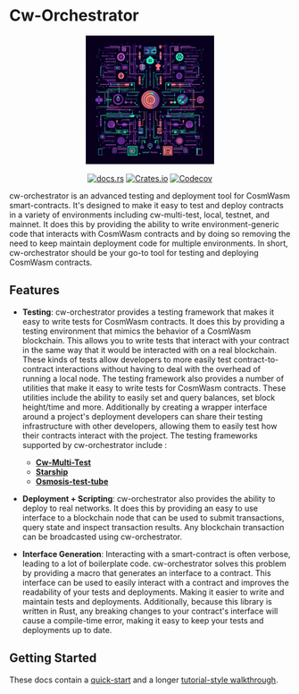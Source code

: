 # Cw-Orchestrator

<div align="center">
  <img src="https://raw.githubusercontent.com/AbstractSDK/assets/mainline/orchestrator_bg2.png", width = "230px"/>  
  
<a href="https://docs.rs/cw-orch/latest" ><img alt="docs.rs" src="https://img.shields.io/docsrs/cw-orch"></a> <a href="https://crates.io/crates/cw-orch" ><img alt="Crates.io" src="https://img.shields.io/crates/d/cw-orch"></a> <a href="https://app.codecov.io/gh/AbstractSDK/cw-orchestrator" ><img alt="Codecov" src="https://img.shields.io/codecov/c/github/AbstractSDK/cw-orchestrator?token=CZZH6DJMRY"></a>

</div>

cw-orchestrator is an advanced testing and deployment tool for CosmWasm smart-contracts. It's designed to make it easy to test and deploy contracts in a variety of environments including cw-multi-test, local, testnet, and mainnet. It does this by providing the ability to write environment-generic code that interacts with CosmWasm contracts and by doing so removing the need to keep maintain deployment code for multiple environments. In short, cw-orchestrator should be your go-to tool for testing and deploying CosmWasm contracts.

## Features

- **Testing**: cw-orchestrator provides a testing framework that makes it easy to write tests for CosmWasm contracts. It does this by providing a testing environment that mimics the behavior of a CosmWasm blockchain. This allows you to write tests that interact with your contract in the same way that it would be interacted with on a real blockchain. These kinds of tests allow developers to more easily test contract-to-contract interactions without having to deal with the overhead of running a local node. The testing framework also provides a number of utilities that make it easy to write tests for CosmWasm contracts. These utilities include the ability to easily set and query balances, set block height/time and more. Additionally by creating a wrapper interface around a project's deployment developers can share their testing infrastructure with other developers, allowing them to easily test how their contracts interact with the project. The testing frameworks supported by cw-orchestrator include : 
  - **[Cw-Multi-Test](./integrations/cw-multi-test.md)**
  - **[Starship](./interchain/integrations/daemon.md#for-testing)**
  - **[Osmosis-test-tube](./integrations/osmosis-test-tube.md)**

- **Deployment + Scripting**: cw-orchestrator also provides the ability to deploy to real networks. It does this by providing an easy to use interface to a blockchain node that can be used to submit transactions, query state and inspect transaction results. Any blockchain transaction can be broadcasted using cw-orchestrator. 

- **Interface Generation**: Interacting with a smart-contract is often verbose, leading to a lot of boilerplate code. cw-orchestrator solves this problem by providing a macro that generates an interface to a contract. This interface can be used to easily interact with a contract and improves the readability of your tests and deployments. Making it easier to write and maintain tests and deployments. Additionally, because this library is written in Rust, any breaking changes to your contract's interface will cause a compile-time error, making it easy to keep your tests and deployments up to date.

## Getting Started

These docs contain a [quick-start](./quick_start.md) and a longer [tutorial-style walkthrough](./single_contract/index.md).
